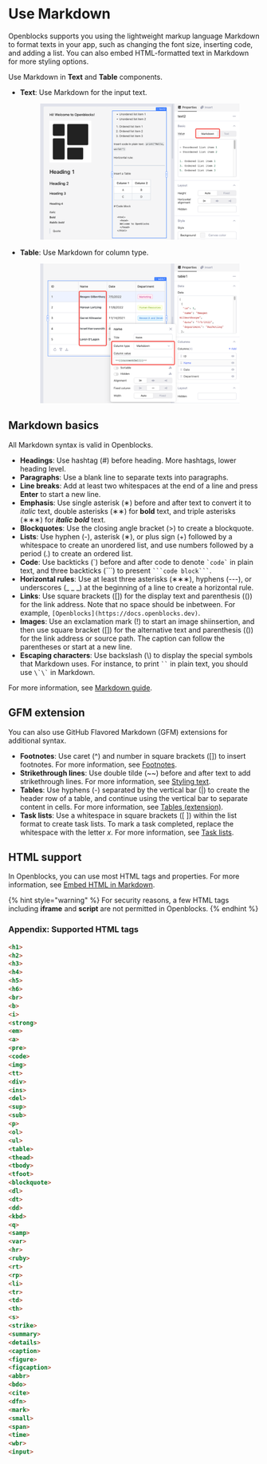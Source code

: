 # Use Markdown

Openblocks supports you using the lightweight markup language Markdown to format texts in your app, such as changing the font size, inserting code, and adding a list. You can also embed HTML-formatted text in Markdown for more styling options.

Use Markdown in **Text** and **Table** components.

*   **Text**: Use Markdown for the input text.

    <figure><img src="../../.gitbook/assets/md-in-text-input.png" alt=""><figcaption></figcaption></figure>
*   **Table**: Use Markdown for column type.

    <figure><img src="../../.gitbook/assets/md-in-table.png" alt=""><figcaption></figcaption></figure>

## Markdown basics

All Markdown syntax is valid in Openblocks.

* **Headings**: Use hashtag (#) before heading. More hashtags, lower heading level.
* **Paragraphs**: Use a blank line to separate texts into paragraphs.
* **Line breaks**: Add at least two whitespaces at the end of a line and press **Enter** to start a new line.
* **Emphasis**: Use single asterisk (∗) before and after text to convert it to _italic_ text, double asterisks (∗∗) for **bold** text, and triple asterisks (∗∗∗) for _**italic bold**_ text.
* **Blockquotes**: Use the closing angle bracket (>) to create a blockquote.
* **Lists**: Use hyphen (-), asterisk (∗), or plus sign (+) followed by a whitespace to create an unordered list, and use numbers followed by a period (.) to create an ordered list.
* **Code**: Use backticks (\`) before and after code to denote `` `code` `` in plain text, and three backticks (\`\`\`) to present ` ```code block``` `.
* **Horizontal rules**: Use at least three asterisks (∗∗∗), hyphens (---), or underscores (\_ \_ \_) at the beginning of a line to create a horizontal rule.
* **Links**: Use square brackets (\[]) for the display text and parenthesis (()) for the link address. Note that no space should be inbetween. For example, `[Openblocks](https://docs.openblocks.dev)`.
* **Images**: Use an exclamation mark (!) to start an image shiinsertion, and then use square bracket (\[]) for the alternative text and parenthesis (()) for the link address or source path. The caption can follow the parentheses or start at a new line.
* **Escaping characters**: Use backslash (\\) to display the special symbols that Markdown uses. For instance, to print ` `` ` in plain text, you should use `` \`\` `` in Markdown.&#x20;

For more information, see [Markdown guide](https://www.markdownguide.org/basic-syntax/).

## GFM extension

You can also use GitHub Flavored Markdown (GFM) extensions for additional syntax.

* **Footnotes**: Use caret (^) and number in square brackets (\[]) to insert footnotes. For more information, see [Footnotes](https://docs.github.com/en/get-started/writing-on-github/getting-started-with-writing-and-formatting-on-github/basic-writing-and-formatting-syntax#footnotes).
* **Strikethrough lines**: Use double tilde (\~\~) before and after text to add strikethrough lines. For more information, see [Styling text](https://docs.github.com/en/get-started/writing-on-github/getting-started-with-writing-and-formatting-on-github/basic-writing-and-formatting-syntax#styling-text).
* **Tables**: Use hyphens (-) separated by the vertical bar (|) to create the header row of a table, and continue using the vertical bar to separate content in cells. For more information, see [Tables (extension)](https://github.github.com/gfm/#tables-extension-).
* **Task lists**: Use a whitespace in square brackets (\[ ]) within the list format to create task lists. To mark a task completed, replace the whitespace with the letter _x_. For more information, see [Task lists](https://docs.github.com/en/get-started/writing-on-github/getting-started-with-writing-and-formatting-on-github/basic-writing-and-formatting-syntax#task-lists).

## HTML support

In Openblocks, you can use most HTML tags and properties. For more information, see [Embed HTML in Markdown](https://www.markdownguide.org/basic-syntax/#html).

{% hint style="warning" %}
For security reasons, a few HTML tags including **iframe** and **script** are not permitted in Openblocks.
{% endhint %}

### Appendix: Supported HTML tags

```html
<h1>
<h2>
<h3>
<h4>
<h5>
<h6>
<br>
<b>
<i>
<strong>
<em>
<a>
<pre>
<code>
<img>
<tt>
<div>
<ins>
<del>
<sup>
<sub>
<p>
<ol>
<ul>
<table>
<thead>
<tbody>
<tfoot>
<blockquote>
<dl>
<dt>
<dd>
<kbd>
<q>
<samp>
<var>
<hr>
<ruby>
<rt>
<rp>
<li>
<tr>
<td>
<th>
<s>
<strike>
<summary>
<details>
<caption>
<figure>
<figcaption>
<abbr>
<bdo>
<cite>
<dfn>
<mark>
<small>
<span>
<time>
<wbr>
<input>
```
